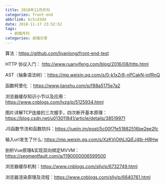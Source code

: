```yaml
---
title: 2018年11月月刊
categories: front-end
abbrlink: bc5cd3d4
date: 2018-11-17 23:52:52
tags:
  - 前端月刊
categories: 前端分享
---
```


算法：https://github.com/liyanlong/front-end-test

HTTP 协议入门： http://www.ruanyifeng.com/blog/2016/08/http.html

AST（抽象语法树）：https://mp.weixin.qq.com/s/0-k1xZr8-nPCakN-jnfRnQ

函数柯里化 ：https://www.jianshu.com/p/f88a5175e7a2 

浏览器缓存知识小节以及应用：https://www.cnblogs.com/lyzg/p/5125934.html 

图片详解TCP连接的三次握手，四次断开基本原理：https://blog.csdn.net/u013011841/article/details/38519971

JS函数节流和函数防抖：https://juejin.im/post/5c00f7fe51882516be2ee2fc

输入url发生了什么: https://mp.weixin.qq.com/s/XzKViOthLIQiEJ4lb-HRHw

剖析Vue原理&实现双向绑定MVVM：https://segmentfault.com/a/1190000006599500

浏览器缓存机制：https://www.cnblogs.com/slly/p/6732749.html

浏览器渲染原理及流程：https://www.cnblogs.com/slly/p/6640761.html